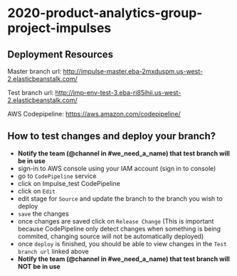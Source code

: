 # 2020-product-analytics-group-project-impulses

## Deployment Resources

Master branch url: http://impulse-master.eba-2mxduspm.us-west-2.elasticbeanstalk.com/

Test branch url: http://imp-env-test-3.eba-ri85ihii.us-west-2.elasticbeanstalk.com/ 

AWS Codepipeline: https://aws.amazon.com/codepipeline/

## How to test changes and deploy your branch?
* __Notify the team (@channel in #we_need_a_name) that test branch will be in use__
* sign-in to AWS console using your IAM account (sign in to console)
* go to `CodePipeline` service
* click on Impulse_test CodePipeline
* click on `Edit`
* edit stage for `Source` and update the branch to the branch you wish to deploy
* `save` the changes
* once changes are saved click on `Release Change` (This is important because CodePipeline only detect changes when something is being commited, changing source will not be automatically deployed)
* once `deploy` is finished, you should be able to view changes in the `Test branch url` linked above
* __Notify the team (@channel in #we_need_a_name) that test branch will NOT be in use__ 

